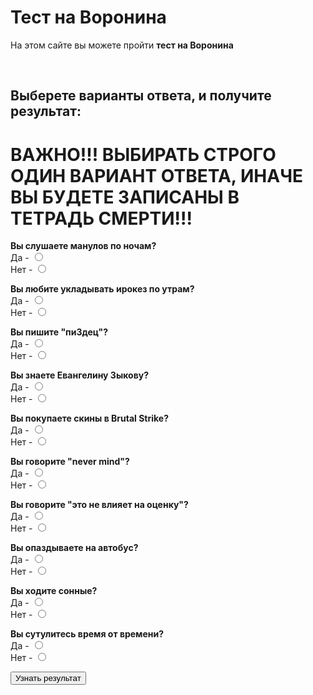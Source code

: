 <html>
	<head>
		<title>Тест на Воронина</title>
		<meta charset="utf-8">	
		<link rel="stylesheet" href="main.css"/>
		<link rel="preconnect" href="https://fonts.googleapis.com">
		<link rel="preconnect" href="https://fonts.gstatic.com" crossorigin>
		<link href="https://fonts.googleapis.com/css2?family=Comfortaa&display=swap" rel="stylesheet">
	</head>
	<body>
		<h1 class="title">Тест на Воронина</h1>
	<p class="title">На этом сайте вы можете пройти <b>тест на Воронина</b></p>
	<br>
 <h2 class="title">Выберете варианты ответа, и получите результат:</h2>
 <h1 class="title">ВАЖНО!!! ВЫБИРАТЬ СТРОГО ОДИН ВАРИАНТ ОТВЕТА, ИНАЧЕ ВЫ БУДЕТЕ ЗАПИСАНЫ В ТЕТРАДЬ СМЕРТИ!!!</h1>
	 <p class="text"><b>Вы слушаете манулов по ночам?</b><br>Да - <input type="radio" name="name1" id="n1" value="1"><br> Нет - <input name="name1" type="radio" id="n2" value="0"> </p>
	 <p class="text"><b>Вы любите укладывать ирокез по утрам?</b><br>Да - <input type="radio" id="n3" value="1" name="name2"><br> Нет - <input type="radio" id="n4" value="0" name="name2"> </p>
	 <p class="text"><b>Вы пишите "пи3дец"?</b><br>Да - <input type="radio" name="name3" id="n1" value="1"><br> Нет - <input name="name3" type="radio" id="n2" value="0"> </p>
	 <p class="text"><b>Вы знаете Евангелину Зыкову?</b><br>Да - <input type="radio" name="name4" id="n1" value="1"><br> Нет - <input name="name4" type="radio" id="n2" value="0"> </p>
	 <p class="text"><b>Вы покупаете скины в Brutal Strike?</b><br>Да - <input type="radio" name="name5" id="n1" value="1"><br> Нет - <input name="name5" type="radio" id="n2" value="0"> 
		<p class="text"><b>Вы говорите "never mind"?</b><br>Да - <input type="radio" name="name6" id="n1" value="1"><br> Нет - <input name="name6" type="radio" id="n2" value="0"> </p>
		<p class="text"><b>Вы говорите "это не влияет на оценку"?</b><br>Да - <input type="radio" name="name7" id="n1" value="1"><br> Нет - <input name="name7" type="radio" id="n2" value="0"> </p>
		<p class="text"><b>Вы опаздываете на автобус?</b><br>Да - <input type="radio" name="name8" id="n1" value="1"><br> Нет - <input name="name8" type="radio" id="n2" value="0"> 
			<p class="text"><b>Вы ходите сонные?</b><br>Да - <input type="radio" name="name9" id="n1" value="1"><br> Нет - <input name="name9" type="radio" id="n2" value="0"> </p>
			<p class="text"><b>Вы сутулитесь время от времени?</b><br>Да - <input type="radio" name="name10" id="n1" value="1"><br> Нет - <input name="name10" type="radio" id="n2" value="0"> </p>
	 <button class="btn1">Узнать результат</button> 
  <br>

<script src="main.js"></script>	

<center>
<div class="text">
<div class="out1" id="out"></div>
</div>
</center>
</body>
</html>
